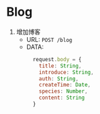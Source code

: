 # Blog
1. 增加博客
    + URL: `POST /blog`
    + DATA: 
      ```js
        request.body = {
          title: String,
          introduce: String,
          auth: String,
          createTime: Date,
          species: Number,
          content: String
        }
      ```